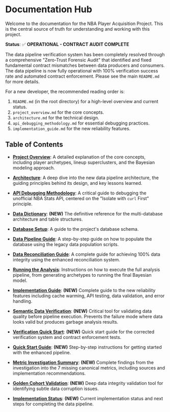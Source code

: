 # Documentation Hub

Welcome to the documentation for the NBA Player Acquisition Project. This is the central source of truth for understanding and working with this project.

**Status**: ✅ **OPERATIONAL - CONTRACT AUDIT COMPLETE**

The data pipeline verification system has been completely resolved through a comprehensive "Zero-Trust Forensic Audit" that identified and fixed fundamental contract mismatches between data producers and consumers. The data pipeline is now fully operational with 100% verification success rate and automated contract enforcement. Please see the main `README.md` for more details.

For a new developer, the recommended reading order is:
1.  `README.md` (in the root directory) for a high-level overview and current status.
2.  `project_overview.md` for the core concepts.
3.  `architecture.md` for the technical design.
4.  `api_debugging_methodology.md` for essential debugging practices.
5.  `implementation_guide.md` for the new reliability features.

## Table of Contents

-   **[Project Overview](./project_overview.md)**: A detailed explanation of the core concepts, including player archetypes, lineup superclusters, and the Bayesian modeling approach.

-   **[Architecture](./architecture.md)**: A deep dive into the new data pipeline architecture, the guiding principles behind its design, and key lessons learned.

-   **[API Debugging Methodology](./api_debugging_methodology.md)**: A critical guide to debugging the unofficial NBA Stats API, centered on the "Isolate with `curl` First" principle.

-   **[Data Dictionary](./data_dictionary.md)**: **(NEW)** The definitive reference for the multi-database architecture and table structures.

-   **[Database Setup](./database_setup.md)**: A guide to the project's database schema.

-   **[Data Pipeline Guide](./data_pipeline.md)**: A step-by-step guide on how to populate the database using the legacy data population scripts.

-   **[Data Reconciliation Guide](./data_reconciliation_guide.md)**: A complete guide for achieving 100% data integrity using the enhanced reconciliation system.

-   **[Running the Analysis](./running_the_analysis.md)**: Instructions on how to execute the full analysis pipeline, from generating archetypes to running the final Bayesian model.

-   **[Implementation Guide](./implementation_guide.md)**: **(NEW)** Complete guide to the new reliability features including cache warming, API testing, data validation, and error handling.

-   **[Semantic Data Verification](./semantic_data_verification.md)**: **(NEW)** Critical tool for validating data quality before pipeline execution. Prevents the failure mode where data looks valid but produces garbage analysis results.

-   **[Verification Quick Start](./verification_quick_start.md)**: **(NEW)** Quick start guide for the corrected verification system and contract enforcement tests.

-   **[Quick Start Guide](./quick_start.md)**: **(NEW)** Step-by-step instructions for getting started with the enhanced pipeline.

-   **[Metric Investigation Summary](./metric_investigation_summary.md)**: **(NEW)** Complete findings from the investigation into the 7 missing canonical metrics, including sources and implementation recommendations.

-   **[Golden Cohort Validation](../GOLDEN_COHORT_VALIDATION.md)**: **(NEW)** Deep data integrity validation tool for identifying subtle data corruption issues.

-   **[Implementation Status](../IMPLEMENTATION_STATUS.md)**: **(NEW)** Current implementation status and next steps for completing the data pipeline.
